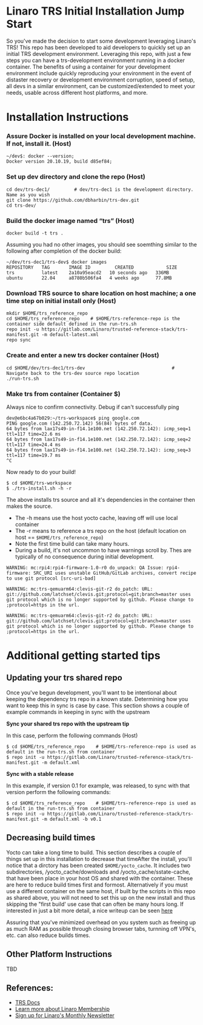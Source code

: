 # Linaro TRS Initial Installation Jump Start
So you've made the decision to start some development leveraging Linaro's TRS! 
This repo has been developed to aid developers to quickly set up an initial TRS development environment.
Leveraging this repo, with just a few steps you can have a trs-development environment running in a docker container. The benefits of using a container for your development environment include quickly reproducing your environment in the event of distaster recovery or development environment corruption, speed of setup, all devs in a similar environment, can be customized/extended to meet your needs, usable across different host platforms, and more.

# Installation Instructions

### Assure Docker is installed on your local development machine. If not, install it. (Host)
```
~/dev$: docker --version;
Docker version 20.10.19, build d85ef84;
```
### Set up dev directory and clone the repo (Host)
```
cd dev/trs-dec1/         # dev/trs-dec1 is the development directory. Name as you wish
git clone https://github.com/dbharbin/trs-dev.git
cd trs-dev/
```
### Build the docker image named “trs” (Host)
```
docker build -t trs .
```

Assuming you had no other images, you should see soemthing similar to the following after completion of the docker build:
```
~/dev/trs-dec1/trs-dev$ docker images
REPOSITORY   TAG       IMAGE ID         CREATED            SIZE
trs          latest    2a10a95eacd2   10 seconds ago   336MB
ubuntu       22.04     a8780b506fa4   4 weeks ago      77.8MB
```
### Download TRS source to share location on host machine; a one time step on initial install only (Host)
```
mkdir $HOME/trs_reference_repo 
cd $HOME/trs_reference_repo    # $HOME/trs-reference-repo is the container side default defined in the run-trs.sh
repo init -u https://gitlab.com/Linaro/trusted-reference-stack/trs-manifest.git -m default-latest.xml
repo sync 
```

### Create and enter a new trs docker container (Host)
```
cd $HOME/dev/trs-dec1/trs-dev                                # Navigate back to the trs-dev source repo location
./run-trs.sh
```

### Make trs from container (Container $)
Always nice to confirm connectivity.  Debug if can't successfully ping
```
dev@e6bc4a67b029:~/trs-workspace$ ping google.com
PING google.com (142.250.72.142) 56(84) bytes of data.
64 bytes from lax17s49-in-f14.1e100.net (142.250.72.142): icmp_seq=1 ttl=117 time=22.6 ms
64 bytes from lax17s49-in-f14.1e100.net (142.250.72.142): icmp_seq=2 ttl=117 time=24.4 ms
64 bytes from lax17s49-in-f14.1e100.net (142.250.72.142): icmp_seq=3 ttl=117 time=19.7 ms
^C
```
Now ready to do your build!
```
$ cd $HOME/trs-workspace
$ ./trs-install.sh -h -r          
```
The above installs trs source and all it's dependencies in the container then makes the source.
* The -h means use the host yocto cache, leaving off will use local container
* The -r means to reference a trs repo on the host (default location on host == `$HOME/trs_reference_repo`)
* Note the first time build can take many hours.
* During a build, it's not uncommon to have warnings scroll by. Thes are typically of no consequence during initial development.
```
WARNING: mc:rpi4:rpi4-firmware-1.0-r0 do_unpack: QA Issue: rpi4-firmware: SRC_URI uses unstable GitHub/GitLab archives, convert recipe to use git protocol [src-uri-bad]

WARNING: mc:trs-qemuarm64:clevis-git-r2 do_patch: URL: git://github.com/latchset/clevis.git;protocol=git;branch=master uses git protocol which is no longer supported by github. Please change to ;protocol=https in the url.

WARNING: mc:trs-qemuarm64:clevis-git-r2 do_patch: URL: git://github.com/latchset/clevis.git;protocol=git;branch=master uses git protocol which is no longer supported by github. Please change to ;protocol=https in the url.
```

# Additional getting started tips

## Updating your trs shared repo
Once you've begun development, you'll want to be intentional about keeping the dependency trs repo in a known state. Determining how you want to keep this in sync is case by case.  This section shows a couple of example commands in keeping in sync with the upstream

**Sync your shared trs repo with the upstream tip**

In this case, perform the following commands (Host)
```
$ cd $HOME/trs_reference_repo    # $HOME/trs-reference-repo is used as default in the run-trs.sh from container
$ repo init -u https://gitlab.com/Linaro/trusted-reference-stack/trs-manifest.git -m default.xml
```

**Sync with a stable release**

In this example, if version 0.1 for example, was released, to sync with that version perform the following commands:
```
$ cd $HOME/trs_reference_repo    # $HOME/trs-reference-repo is used as default in the run-trs.sh from container
$ repo init -u https://gitlab.com/Linaro/trusted-reference-stack/trs-manifest.git -m default.xml -b v0.1
```

## Decreasing build times 
Yocto can take a long time to build.  This section describes a couple of things set up in this installation to decrease that timeAfter the install, you'll notice that a dirctory has been created `$HOME/yocto_cache`. It includes two subdirectories, /yocto_cache/downloads and /yocto_cache/sstate-cache, that have been place in your host OS and shared with the container.  These are here to reduce build times first and formost.  Alternatively if you must use a different container on the same host, if built by the scripts in this repo as shared above, you will not need to set this up on the new install and thus skipping the "first build' use case that can often be many hours long. If interested in just a bit more detail, a nice writeup can be seen [here](https://tutorialadda.com/yocto/how-to-speed-up-the-yocto-build-process)

Assuring that you've minimized overhead on you system such as freeing up as much RAM as possible through closing browser tabs, turnning off VPN's, etc. can also reduce builds times.

## Other Platform Instructions
TBD

## References:
* [TRS Docs](https://trs.readthedocs.io/en/latest/install/install.html#install-repo)
* [Learn more about Linaro Membership](https://www.linaro.org/membership/)
* [Sign up for Linaro's Monthly Newsletter](https://linaro.us3.list-manage.com/subscribe/post?u=14baaae786342d0d405ee59c2&id=bcfa4abc8f)

